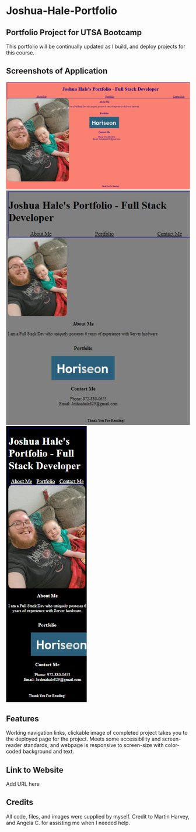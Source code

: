 # Joshua-Hale-Portfolio

## Portfolio Project for UTSA Bootcamp

This portfolio will be continually updated as I build, and deploy projects for this course. 

## Screenshots of Application 

![Image of portfolio between 1440px and 769px.](image.png)
![Image of portfolio between 768px and 321px.](image-1.png)
![Image of portfolio at 320px and smaller.](image-2.png)

## Features

Working navigation links, clickable image of completed project takes you to the deployed page for the project. Meets some accessibility and screen-reader standards, and webpage is responsive to screen-size with color-coded background and text. 

## Link to Website

Add URL here

## Credits

All code, files, and images were supplied by myself. Credit to Martin Harvey, and Angela C. for assisting me when I needed help. 
